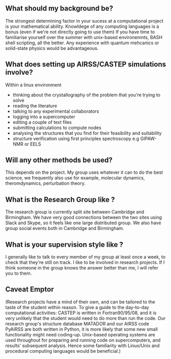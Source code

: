 ## What should my background be?

The strongest determining factor in your sucess at a computational project is your mathematical ability.
Knowldege of any computing languages is a bonus (even if we're not directly going to use them)
If you have time to familiarise yourself over the summer with unix-based environemnts, BASH shell scripting, all the better.
Any experience with quantum mehcanics or solid-state physics would be advantageous.

## What does setting up AIRSS/CASTEP simulations involve?

Within a linux environment

* thinking about the crystallography of the problem that you're trying to solve
* reading the literature
* talking to any experimental collaborators
* logging into a supercomputer
* editing a couple of text files
* submitting calculations to compute nodes
* analysing the structures that you find for their feasibility and suitability
* structure verification using first principles spectroscopy e.g GIPAW-NMR or EELS

## Will any other methods be used?

This depends on the project. My group uses whatever it can to do the best science, we frequently also use for example, molecular dynamics, theromdynamics, perturbation theory.

## What is the Research Group like ?

The research group is currently split site between Cambridge and Birmingham. We have very good connections between the two sites using Slack and Skype, so it feels like one large distributed group. We also have group social events both in Cambridge and Birmingham.

## What is your supervision style like ?

I generally like to talk to every member of my group at least once a week, to check that they're still on track. I like to be involved in research projects. If I think someone in the group knows the answer better than me, I will refer you to them.

## Caveat Emptor

(Research projects have a mind of their own, and can be tailored to the taste of the student within reason. To give a guide to the day-to-day computational activities: CASTEP is written in Fortran90/95/08, and it is very unlikely that the student would need to do more than run the code. Our research group's structure database MATADOR and our AIRSS code PyAIRSS are both written in Python, it is more likely that some new small functionality might need coding-up. Unix-based operating systems are used throughout for preparing and running code on supercomputers, and results' subsequent analysis. Hence some familiarity with Linux/Unix and procedural computing languages would be beneficial.)
